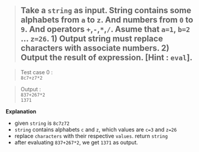 > ## Take a `string` as input. String contains some alphabets from `a` to `z`. And numbers from `0` to `9`. And operators `+`,`-`,`*`,`/`. Asume that `a=1`, `b=2` ... `z=26`. 1) Output string must replace characters with associate numbers. 2) Output the result of expression. [Hint : `eval`].


> Test case 0 :</br>
  `8c7+z7*2`</br>

> Output :</br>
`837+267*2`</br>
`1371`</br>

**Explanation**

- given `string` is `8c7z72`
- `string` contains alphabets `c` and `z`, which values are `c=3` and `z=26`
- replace `characters` with their respective `values`. return `string`
- after evaluating `837+267*2`, we get `1371` as output.
